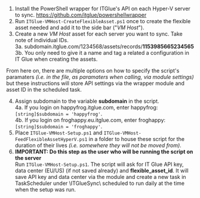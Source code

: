 1. Install the PowerShell wrapper for ITGlue's API on each Hyper-V server to sync. https://github.com/itglue/powershellwrapper
2. Run `ITGlue-VMHost-CreateFlexibleAsset.ps1` once to create the flexible asset needed and add it to the side bar ("_VM Host_").
3. Create a new _VM Host_ asset for each server you want to sync. Take note of individual IDs.  
3a. subdomain.itglue.com/1234568/assets/records/**1153985665234565**  
3b. You only need to give it a name and tag a related a configuration in IT Glue when creating the assets.

From here on, there are multiple options on how to specify the script's paramaters *(i.e. in the file, as paramaters when calling, via module settings)* but these instructions will store API settings via the wrapper module and asset ID in the scheduled task.

4. Assign subdomain to the variable **subdomain** in the script.  
4a. If you login on happyfrog.itglue.com, enter happyfrog: `[string]$subdomain = 'happyfrog'`.  
4b. If you login on froghappy.eu.itglue.com, enter froghappy: `[string]$subdomain = 'froghappy'`.
5. Place `ITGlue-VMHost-Setup.ps1` and `ITGlue-VMHost-FeedFlexibleAssetHyperV.ps1` in a folder to house these script for the duration of their lives *(i.e. somewhere they will not be moved from)*.
6. **IMPORTANT: Do this step as the user who will be running the script on the server**  
Run `ITGlue-VMHost-Setup.ps1`. The script will ask for IT Glue API key, data center (EU/US) (if not saved already) and **flexible_asset_id**. It will save API key and data center via the module and create a new task in TaskScheduler under \ITGlueSync\ scheduled to run daily at the time when the setup was run.
